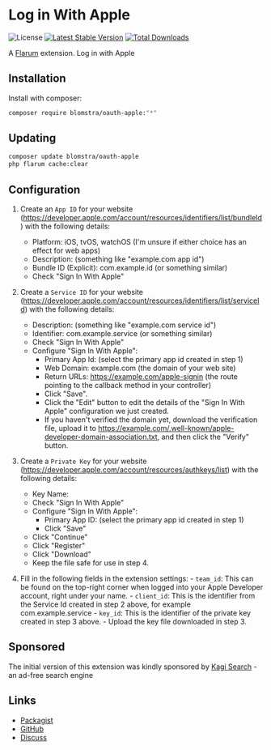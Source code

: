 # Log in With Apple

![License](https://img.shields.io/badge/license-MIT-blue.svg) [![Latest Stable Version](https://img.shields.io/packagist/v/blomstra/oauth-apple.svg)](https://packagist.org/packages/blomstra/oauth-apple) [![Total Downloads](https://img.shields.io/packagist/dt/blomstra/oauth-apple.svg)](https://packagist.org/packages/blomstra/oauth-apple)

A [Flarum](http://flarum.org) extension. Log in with Apple

## Installation

Install with composer:

```sh
composer require blomstra/oauth-apple:"*"
```

## Updating

```sh
composer update blomstra/oauth-apple
php flarum cache:clear
```

## Configuration

1. Create an `App ID` for your website (https://developer.apple.com/account/resources/identifiers/list/bundleId) with the following details:
    - Platform: iOS, tvOS, watchOS (I'm unsure if either choice has an effect for web apps)
    - Description: (something like "example.com app id")
    - Bundle ID (Explicit): com.example.id (or something similar)
    - Check "Sign In With Apple"
2. Create a `Service ID` for your website (https://developer.apple.com/account/resources/identifiers/list/serviceId) with the following details:
    - Description: (something like "example.com service id")
    - Identifier: com.example.service (or something similar)
    - Check "Sign In With Apple"
    - Configure "Sign In With Apple":
        - Primary App Id: (select the primary app id created in step 1)
        - Web Domain: example.com (the domain of your web site)
        - Return URLs: https://example.com/apple-signin (the route pointing to the callback method in your controller)
        - Click "Save".
        - Click the "Edit" button to edit the details of the "Sign In With Apple"
            configuration we just created.
        - If you haven't verified the domain yet, download the verification file,
            upload it to https://example.com/.well-known/apple-developer-domain-association.txt, and then click the "Verify"
            button.
3. Create a `Private Key` for your website (https://developer.apple.com/account/resources/authkeys/list) with the following details:
    - Key Name: 
    - Check "Sign In With Apple"
    - Configure "Sign In With Apple":
        - Primary App ID: (select the primary app id created in step 1)
        - Click "Save"
    - Click "Continue"
    - Click "Register"
    - Click "Download"
    - Keep the file safe for use in step 4.

4. Fill in the following fields in the extension settings:
        - `team_id`: This can be found on the top-right corner when logged into
            your Apple Developer account, right under your name.
        - `client_id`: This is the identifier from the Service Id created in step
            2 above, for example com.example.service
        - `key_id`: This is the identifier of the private key created in step 3
            above.
        - Upload the key file downloaded in step 3.

## Sponsored

The initial version of this extension was kindly sponsored by [Kagi Search](https://kagi.com) - an ad-free search engine
## Links

- [Packagist](https://packagist.org/packages/blomstra/oauth-apple)
- [GitHub](https://github.com/blomstra/flarum-ext-oauth-apple)
- [Discuss](https://discuss.flarum.org/d/PUT_DISCUSS_SLUG_HERE)
